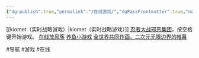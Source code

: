```yaml
---
{"dg-publish":true,"permalink":"/在线游戏/","dgPassFrontmatter":true,"noteIcon":""}
---
```



[[kiomet（实时战略游戏）\|kiomet（实时战略游戏）]]
[忍者大战邪恶集团](https://js13kgames.com/games/ninja-vs-evilcorp/index.html)，按空格键开始游戏。
[在线放风筝](http://fangfengzheng.top/)
[养鱼小游戏](https://goldfishies.com/)
[全世界共同作画，二次元无限边界的帷幕](https://everyonedraw.com/1/0/0)


#导航 #游戏 #在线